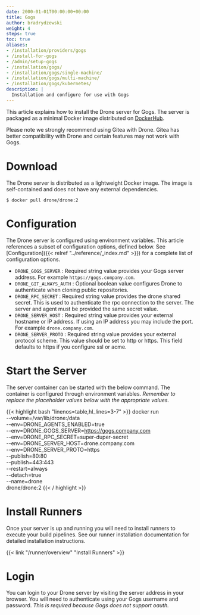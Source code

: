 ```yaml
---
date: 2000-01-01T00:00:00+00:00
title: Gogs
author: bradrydzewski
weight: 4
steps: true
toc: true
aliases:
- /installation/providers/gogs
- /install-for-gogs
- /admin/setup-gogs
- /installation/gogs/
- /installation/gogs/single-machine/
- /installation/gogs/multi-machine/
- /installation/gogs/kubernetes/
description: |
  Installation and configure for use with Gogs
---
```


This article explains how to install the Drone server for Gogs. The server is packaged as a minimal Docker image distributed on [DockerHub](https://hub.docker.com/r/drone/drone).

<div class="alert alert-danger">
Please note we strongly recommend using Gitea with Drone. Gitea has better compatibility with Drone and certain features may not work with Gogs.
</div>

# Download

The Drone server is distributed as a lightweight Docker image. The image is self-contained and does not have any external dependencies.

```
$ docker pull drone/drone:2
```

# Configuration

The Drone server is configured using environment variables. This article references a subset of configuration options, defined below. See [Configuration]({{< relref "../reference/_index.md" >}}) for a complete list of configuration options.

* `DRONE_GOGS_SERVER`
  : Required string value provides your Gogs server address. For example `https://gogs.company.com`.
* `DRONE_GIT_ALWAYS_AUTH`
  : Optional boolean value configures Drone to authenticate when cloning public repositories.
* `DRONE_RPC_SECRET`
  : Required string value provides the drone shared secret. This is used to authenticate the rpc connection to the server. The server and agent must be provided the same secret value.
* `DRONE_SERVER_HOST`
  : Required string value provides your external hostname or IP address. If using an IP address you may include the port. For example `drone.company.com`.
* `DRONE_SERVER_PROTO`
  : Required string value provides your external protocol scheme. This value should be set to http or https. This field defaults to https if you configure ssl or acme.

# Start the Server

The server container can be started with the below command. The container is configured through environment variables. _Remember to replace the placeholder values below with the appropriate values._

{{< highlight bash "linenos=table,hl_lines=3-7" >}}
docker run \
  --volume=/var/lib/drone:/data \
  --env=DRONE_AGENTS_ENABLED=true \
  --env=DRONE_GOGS_SERVER=https://gogs.company.com \
  --env=DRONE_RPC_SECRET=super-duper-secret \
  --env=DRONE_SERVER_HOST=drone.company.com \
  --env=DRONE_SERVER_PROTO=https \
  --publish=80:80 \
  --publish=443:443 \
  --restart=always \
  --detach=true \
  --name=drone \
  drone/drone:2
{{< / highlight >}}

# Install Runners

Once your server is up and running you will need to install runners to execute your build pipelines. See our runner installation documentation for detailed installation instructions. 

{{< link "/runner/overview" "Install Runners" >}}

# Login

You can login to your Drone server by visiting the server address in your browser. You will need to authenticate using your Gogs username and password. _This is required because Gogs does not support oauth._
